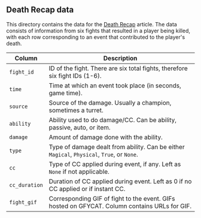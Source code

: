## Death Recap data

This directory contains the data for the [Death Recap](http://www.doranslab.gg/articles/rabadons-death-recap.html) article. The data consists of information from six fights that resulted in a player being killed, with each row corresponding to an event that contributed to the player's death.

Column | Description
---|-----
`fight_id` | ID of the fight.  There are six total fights, therefore six fight IDs (1-6).
`time` | Time at which an event took place (in seconds, game time).
`source` | Source of the damage.  Usually a champion, sometimes a turret.
`ability` | Ability used to do damage/CC. Can be ability, passive, auto, or item.
`damage` | Amount of damage  done with the ability.
`type` | Type of damage dealt from ability. Can be either `Magical`, `Physical`, `True`, or `None`.
`cc` | Type of CC applied during event, if any.  Left as `None` if not applicable.
`cc_duration` | Duration of CC applied during event. Left as 0 if no CC applied or if instant CC.
`fight_gif` | Corresponding GIF of fight to the event.  GIFs hosted on GFYCAT. Column contains URLs for GIF.
